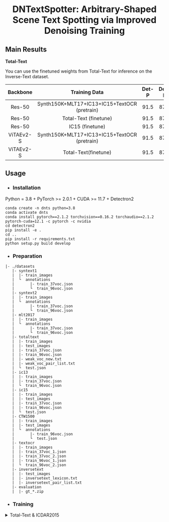 <h1 align="center">DNTextSpotter: Arbitrary-Shaped Scene Text Spotting via
Improved Denoising Training</h1> 

## Main Results

**Total-Text**

You can use the finetuned weights from Total-Text for inference on the Inverse-Text dataset.

| Backbone  |                Training Data                 | Det-P | Det-R | Det-F1 |         E2E-None          |         E2E-Full          | Weights |
| :-------: | :------------------------------------------: | :---: | :---: | :----: | :-----------------------: | :-----------------------: | :-----: |
|  Res-50   | Synth150K+MLT17+IC13+IC15+TextOCR (pretrain) | 91.5  | 87.0  |  89.2  | $\underline{\text{84.5}}$ | $\underline{\text{89.8}}$ |         |
|  Res-50   |            Total-Text  (finetune)            | 91.5  | 87.0  |  89.2  | $\underline{\text{84.5}}$ | $\underline{\text{89.8}}$ |         |
|  Res-50   |               IC15 (finetune)                | 91.5  | 87.0  |  89.2  | $\underline{\text{84.5}}$ | $\underline{\text{89.8}}$ |         |
| ViTAEv2-S | Synth150K+MLT17+IC13+IC15+TextOCR (pretrain) | 91.5  | 87.0  |  89.2  | $\underline{\text{84.5}}$ | $\underline{\text{89.8}}$ |         |
| ViTAEv2-S |             Total-Text(finetune)             | 91.5  | 87.0  |  89.2  | $\underline{\text{84.5}}$ | $\underline{\text{89.8}}$ |         |



## Usage

- ### Installation

Python = 3.8 + PyTorch >= 2.0.1 + CUDA >= 11.7 + Detectron2

```
conda create -n dnts python=3.8
conda activate dnts
conda install pytorch==2.1.2 torchvision==0.16.2 torchaudio==2.1.2 pytorch-cuda=12.1 -c pytorch -c nvidia
cd detectron2
pip install -e .
cd ..
pip install -r requirements.txt
python setup.py build develop
```

- ### Preparation

```
|- ./datasets
   |- syntext1
   |  |- train_images
   |  └  annotations
   |       |- train_37voc.json
   |       └  train_96voc.json
   |- syntext2
   |  |- train_images
   |  └  annotations
   |       |- train_37voc.json
   |       └  train_96voc.json
   |- mlt2017
   |  |- train_images
   |  └  annotations
   |       |- train_37voc.json
   |       └  train_96voc.json
   |- totaltext
   |  |- train_images
   |  |- test_images
   |  |- train_37voc.json
   |  |- train_96voc.json
   |  |- weak_voc_new.txt
   |  |- weak_voc_pair_list.txt
   |  └  test.json
   |- ic13
   |  |- train_images
   |  |- train_37voc.json
   |  └  train_96voc.json
   |- ic15
   |  |- train_images
   |  |- test_images
   |  |- train_37voc.json
   |  |- train_96voc.json
   |  └  test.json
   |- CTW1500
   |  |- train_images
   |  |- test_images
   |  └  annotations
   |       |- train_96voc.json
   |       └  test.json
   |- textocr
   |  |- train_images
   |  |- train_37voc_1.json
   |  |- train_37voc_2.json
   |  |- train_96voc_1.json
   |  └  train_96voc_2.json
   |- inversetext
   |  |- test_images
   |  |- inversetext_lexicon.txt
   |  |- inversetext_pair_list.txt
   |- evaluation
   |  |- gt_*.zip
```

- ### Training

<details>
<summary>Total-Text & ICDAR2015</summary>


**1. Pre-train**

For example, pre-train DNTextSpotter with Synth150K+Total-Text+MLT17+IC13+IC15+TextOCR:

```
python tools/train_net.py --config-file configs/R_50/pretrain/150k_tt_mlt_13_15.yaml --num-gpus 8
```

**2. Fine-tune**

Fine-tune on Total-Text or ICDAR2015:

```
python tools/train_net.py --config-file configs/R_50/TotalText/finetune_150k_tt_mlt_13_15_textocr.yaml --num-gpus 8
python tools/train_net.py --config-file configs/R_50/IC15/finetune_150k_tt_mlt_13_15_textocr.yaml --num-gpus 8
```

<details>
<summary>CTW1500</summary>
**1. Pre-train**


```
python tools/train_net.py --config-file configs/R_50/CTW1500/pretrain_96voc_50maxlen.yaml --num-gpus 8
```

**2. Fine-tune**

```
python tools/train_net.py --config-file configs/R_50/CTW1500/finetune_96voc_50maxlen.yaml --num-gpus 8
```

- ### Evaluation

```
python tools/train_net.py --config-file ${CONFIG_FILE} --eval-only MODEL.WEIGHTS ${MODEL_PATH}
```

- ### Visualization Demo

```
python demo/demo.py --config-file ${CONFIG_FILE} --input ${IMAGES_FOLDER_OR_ONE_IMAGE_PATH} --output ${OUTPUT_PATH} --opts MODEL.WEIGHTS <MODEL_PATH>
```



## Acknowledgement

This project is based on [Adelaidet](https://github.com/aim-uofa/AdelaiDet) and [DeepSolo](https://github.com/ViTAE-Transformer/DeepSolo). For academic use, this project is licensed under the 2-clause BSD License.
